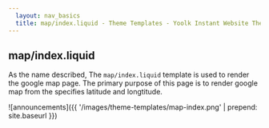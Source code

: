 ```yaml
---
  layout: nav_basics
  title: map/index.liquid - Theme Templates - Yoolk Instant Website Themes
---
```


<h2 class="section-title">map/index.liquid</h2>

As the name described, The `map/index.liquid` template is used to render the google map page. The primary purpose of this page is to render google map from the specifies latitude and longtitude.

![announcements]({{ '/images/theme-templates/map-index.png' | prepend: site.baseurl }})
